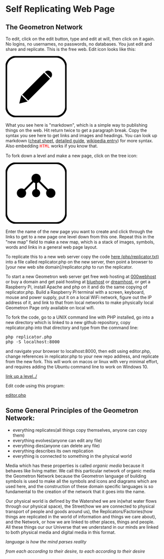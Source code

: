 # Self Replicating Web Page

## The Geometron Network

To edit, click on the edit button, type and edit at will, then click on it again.  No logins, no usernames, no passwords, no databases.  You just edit and share and replicate.  This is the free web.  Edit icon looks like this:

[![](iconsymbols/edit.svg)](pageeditor.html)

What you see here is "markdown", which is a simple way to publishing things on the web. Hit return twice to get a paragraph break.  Copy the syntax you see here to get links and images and headings. You can look up markdown ([cheat sheet](https://www.markdownguide.org/cheat-sheet/), [detailed guide](https://daringfireball.net/projects/markdown/syntax), [wikipedia entry](https://en.wikipedia.org/wiki/Markdown)) for more syntax.  Also embedding <span style = "color:red;font-family:courier;">HTML</span> works if you know that.  

To fork down a level and make a new page, click on the tree icon:

[![](iconsymbols/fork.svg)](list.html)

Enter the name of the new page you want to create and click through the links to get to a new page one level down from this one.  Repeat this in the "new map" field to make a new map, which is a stack of images, symbols, words and links in a general web page layout.  

To replicate this to a new web server copy the code [here (php/replicator.txt)](php/replicator.txt) into a file called replicator.php on the new server, then point a browser to [your new web site domain]/replicator.php to run the replicator.

To start a new Geometron web server get free web hosting at [000webhost](https://www.000webhost.com/) or buy a domain and get paid hosting at [bluehost](https://www.bluehost.com/) or [dreamhost](https://www.dreamhost.com/), or get a Raspberry Pi, install Apache and php on it and do the same copying of replicator.php.  Build a Raspberry Pi terminal with a screen, keyboard, mouse and power supply, put it on a local WiFi network, figure out the IP address of it, and link to that from local networks to make physically local Geometron Page only available on local wifi. 

To fork the code, go to a UNIX command line with PHP installed, go into a new directory which is linked to a new github repository, copy replicator.php into that directory and type from the command line:

<pre>
php replicator.php
php -S localhost:8000
</pre>

 and navigate your browser to localhost:8000, then edit using editor.php, change references in replicator.php to your new repo address, and replicate from the new fork.  This will work on macos or linux with very minimal effort, and requires adding the Ubuntu command line to work on Windows 10.  


[link up a level../](../)

Edit code using this program:

[editor.php](editor.php)

## Some General Principles of the Geometron Network:

- everything replicates(all things copy themselves, anyone can copy them)
- everything evolves(anyone can edit any file)
- everything dies(anyone can delete any file)
- everything describes its own replication
- everything is connected to something in the physical world

Media which has these properties is called *organic media* because it behaves like living matter.  We call this particular network of organic media the Geometron Network because the Geometron language of building symbols is used to make all the symbols and icons and diagrams which are used here, and the construction of these domain specific languages is so fundamental to the creation of the network that it goes into the name.

Our physical world is defined by the Watershed we are in(what water flows through our physical space), the Street(how we are connected to physical transport of people and goods around us), the Replicators/Factories(how things are replicated in the world of information and things we care about), and the Network, or how we are linked to other places, things and people.  All these things our our Universe that we understand in our minds are linked to both physical media and digital media in this format.  

*language is how the mind parses reality*

*from each according to their desire, to each according to their desire*

